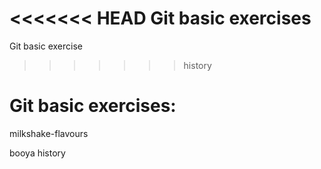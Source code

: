 
<<<<<<< HEAD
Git basic exercises
=======
Git basic exercise
>>>>>>> history

# Git basic exercises:
 milkshake-flavours

booya
 history
